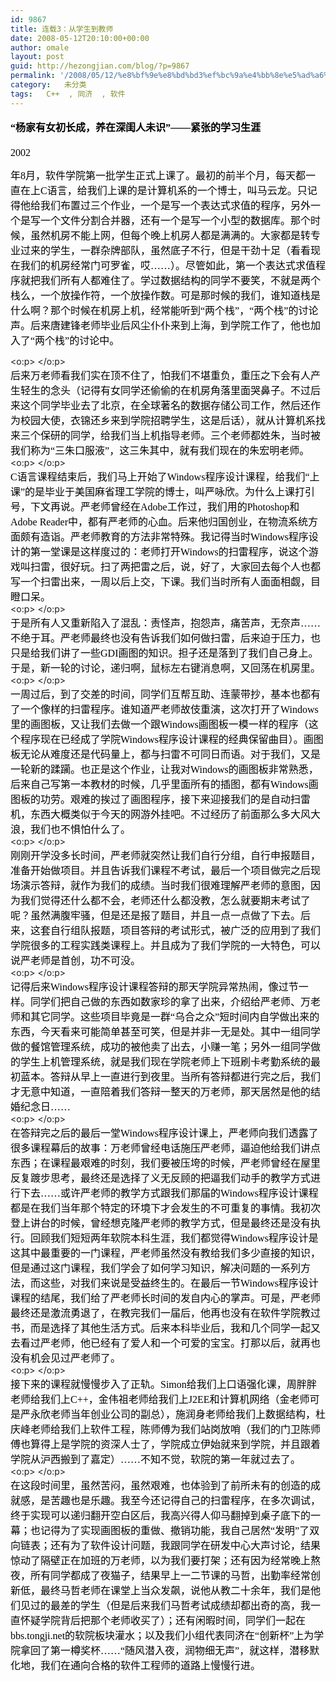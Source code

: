```yaml
---
id: 9867
title: 连载3：从学生到教师
date: 2008-05-12T20:10:00+00:00
author: omale
layout: post
guid: http://hezongjian.com/blog/?p=9867
permalink: '/2008/05/12/%e8%bf%9e%e8%bd%bd3%ef%bc%9a%e4%bb%8e%e5%ad%a6%e7%94%9f%e5%88%b0%e6%95%99%e5%b8%88/'
category:   未分类  
tags:   C++  , 同济  , 软件
---
```

<h3 style="MARGIN: 13pt 0cm">
  <font color=#000000><span style="FONT-SIZE: 12pt; LINE-HEIGHT: 173%; FONT-FAMILY: 宋体; mso-bidi-font-size: 16.0pt; mso-ascii-font-family: Calibri; mso-hansi-font-family: Calibri">“杨家有女初长成，养在深闺人未识”——紧张的学习生涯</span><span lang=EN-US style="FONT-SIZE: 12pt; LINE-HEIGHT: 173%; mso-bidi-font-size: 16.0pt"><?xml:namespace prefix = o ns = "urn:schemas-microsoft-com:office:office"  /><o:p></o:p></span></font>
</h3><p class=MsoNormal style="MARGIN: 0cm 0cm 0pt"><font size=3><font color=#000000><span lang=EN-US><font face=Calibri>2002</font></span>

<span style="FONT-FAMILY: 宋体; mso-ascii-font-family: Calibri; mso-hansi-font-family: Calibri">年</span><span lang=EN-US><font face=Calibri>8</font></span><span style="FONT-FAMILY: 宋体; mso-ascii-font-family: Calibri; mso-hansi-font-family: Calibri">月，软件学院第一批学生正式上课了。最初的前半个月，每天都一直在上</span><span lang=EN-US><font face=Calibri>C</font></span><span style="FONT-FAMILY: 宋体; mso-ascii-font-family: Calibri; mso-hansi-font-family: Calibri">语言，给我们上课的是计算机系的一个博士，叫马云龙。只记得他给我们布置过三个作业，一个是写一个表达式求值的程序，另外一个是写一个文件分割合并器，还有一个是写一个小型的数据库。那个时候，虽然机房不能上网，但每个晚上机房人都是满满的。大家都是转专业过来的学生，一群杂牌部队，虽然底子不行，但是干劲十足（看看现在我们的机房经常门可罗雀，哎……）。尽管如此，第一个表达式求值程序就把我们所有人都难住了。学过数据结构的同学不要笑，不就是两个栈么，一个放操作符，一个放操作数。可是那时候的我们，谁知道栈是什么啊？那个时候在机房上机，经常能听到“两个栈”，“两个栈”的讨论声。后来唐建锋老师毕业后风尘仆仆来到上海，到学院工作了，他也加入了“两个栈”的讨论中。</span></font></font></p> <p class=MsoNormal style="MARGIN: 0cm 0cm 0pt"><span lang=EN-US><o:p><font face=Calibri color=#000000 size=3>&nbsp;</font></o:p></span></p> <p class=MsoNormal style="MARGIN: 0cm 0cm 0pt"><span style="FONT-FAMILY: 宋体; mso-ascii-font-family: Calibri; mso-hansi-font-family: Calibri"><font color=#000000 size=3>后来万老师看我们实在顶不住了，怕我们不堪重负，重压之下会有人产生轻生的念头（记得有女同学还偷偷的在机房角落里面哭鼻子。不过后来这个同学毕业去了北京，在全球著名的数据存储公司工作，然后还作为校园大使，衣锦还乡来到学院招聘学生，这是后话），就从计算机系找来三个保研的同学，给我们当上机指导老师。三个老师都姓朱，当时被我们称为“三朱口服液”，这三朱其中，就有我们现在的朱宏明老师。</font></span></p> <p class=MsoNormal style="MARGIN: 0cm 0cm 0pt"><span lang=EN-US><o:p><font face=Calibri color=#000000 size=3>&nbsp;</font></o:p></span></p> <p class=MsoNormal style="MARGIN: 0cm 0cm 0pt"><font size=3><font color=#000000><span lang=EN-US><font face=Calibri>C</font></span><span style="FONT-FAMILY: 宋体; mso-ascii-font-family: Calibri; mso-hansi-font-family: Calibri">语言课程结束后，我们马上开始了</span><span lang=EN-US><font face=Calibri>Windows</font></span><span style="FONT-FAMILY: 宋体; mso-ascii-font-family: Calibri; mso-hansi-font-family: Calibri">程序设计课程，给我们“上课”的是毕业于美国麻省理工学院的博士，叫严咏欣。为什么上课打引号，下文再说。严老师曾经在</span><span lang=EN-US><font face=Calibri>Adobe</font></span><span style="FONT-FAMILY: 宋体; mso-ascii-font-family: Calibri; mso-hansi-font-family: Calibri">工作过，我们用的</span><span lang=EN-US><font face=Calibri>Photoshop</font></span><span style="FONT-FAMILY: 宋体; mso-ascii-font-family: Calibri; mso-hansi-font-family: Calibri">和</span><span lang=EN-US><font face=Calibri>Adobe Reader</font></span><span style="FONT-FAMILY: 宋体; mso-ascii-font-family: Calibri; mso-hansi-font-family: Calibri">中，都有严老师的心血。后来他归国创业，在物流系统方面颇有造诣。严老师教育的方法非常特殊。我记得当时</span><span lang=EN-US><font face=Calibri>Windows</font></span><span style="FONT-FAMILY: 宋体; mso-ascii-font-family: Calibri; mso-hansi-font-family: Calibri">程序设计的第一堂课是这样度过的：老师打开</span><span lang=EN-US><font face=Calibri>Windows</font></span><span style="FONT-FAMILY: 宋体; mso-ascii-font-family: Calibri; mso-hansi-font-family: Calibri">的扫雷程序，说这个游戏叫扫雷，很好玩。扫了两把雷之后，说，好了，大家回去每个人也都写一个扫雷出来，一周以后上交，下课。我们当时所有人面面相觑，目瞪口呆。</span></font></font></p> <p class=MsoNormal style="MARGIN: 0cm 0cm 0pt"><span lang=EN-US><o:p><font face=Calibri color=#000000 size=3>&nbsp;</font></o:p></span></p> <p class=MsoNormal style="MARGIN: 0cm 0cm 0pt"><font size=3><font color=#000000><span style="FONT-FAMILY: 宋体; mso-ascii-font-family: Calibri; mso-hansi-font-family: Calibri">于是所有人又重新陷入了混乱：责怪声，抱怨声，痛苦声，无奈声……不绝于耳。严老师最终也没有告诉我们如何做扫雷，后来迫于压力，也只是给我们讲了一些</span><span lang=EN-US><font face=Calibri>GDI</font></span><span style="FONT-FAMILY: 宋体; mso-ascii-font-family: Calibri; mso-hansi-font-family: Calibri">画图的知识。担子还是落到了我们自己身上。于是，新一轮的讨论，递归啊，鼠标左右键消息啊，又回荡在机房里。</span></font></font></p> <p class=MsoNormal style="MARGIN: 0cm 0cm 0pt"><span lang=EN-US><o:p><font face=Calibri color=#000000 size=3>&nbsp;</font></o:p></span></p> <p class=MsoNormal style="MARGIN: 0cm 0cm 0pt"><font size=3><font color=#000000><span style="FONT-FAMILY: 宋体; mso-ascii-font-family: Calibri; mso-hansi-font-family: Calibri">一周过后，到了交差的时间，同学们互帮互助、连蒙带抄，基本也都有了一个像样的扫雷程序。谁知道严老师故伎重演，这次打开了</span><span lang=EN-US><font face=Calibri>Windows</font></span><span style="FONT-FAMILY: 宋体; mso-ascii-font-family: Calibri; mso-hansi-font-family: Calibri">里的画图板，又让我们去做一个跟</span><span lang=EN-US><font face=Calibri>Windows</font></span><span style="FONT-FAMILY: 宋体; mso-ascii-font-family: Calibri; mso-hansi-font-family: Calibri">画图板一模一样的程序（这个程序现在已经成了学院</span><span lang=EN-US><font face=Calibri>Windows</font></span><span style="FONT-FAMILY: 宋体; mso-ascii-font-family: Calibri; mso-hansi-font-family: Calibri">程序设计课程的经典保留曲目）。画图板无论从难度还是代码量上，都与扫雷不可同日而语。对于我们，又是一轮新的蹂躏。也正是这个作业，让我对</span><span lang=EN-US><font face=Calibri>Windows</font></span><span style="FONT-FAMILY: 宋体; mso-ascii-font-family: Calibri; mso-hansi-font-family: Calibri">的画图板非常熟悉，后来自己写第一本教材的时候，几乎里面所有的插图，都有</span><span lang=EN-US><font face=Calibri>Windows</font></span><span style="FONT-FAMILY: 宋体; mso-ascii-font-family: Calibri; mso-hansi-font-family: Calibri">画图板的功劳。艰难的挨过了画图程序，接下来迎接我们的是自动扫雷机，东西大概类似于今天的网游外挂吧。不过经历了前面那么多大风大浪，我们也不惧怕什么了。</span></font></font></p> <p class=MsoNormal style="MARGIN: 0cm 0cm 0pt"><span lang=EN-US><o:p><font face=Calibri color=#000000 size=3>&nbsp;</font></o:p></span></p> <p class=MsoNormal style="MARGIN: 0cm 0cm 0pt"><span style="FONT-FAMILY: 宋体; mso-ascii-font-family: Calibri; mso-hansi-font-family: Calibri"><font color=#000000 size=3>刚刚开学没多长时间，严老师就突然让我们自行分组，自行申报题目，准备开始做项目。并且告诉我们课程不考试，最后一个项目做完之后现场演示答辩，就作为我们的成绩。当时我们很难理解严老师的意图，因为我们觉得还什么都不会，老师还什么都没教，怎么就要期末考试了呢？虽然满腹牢骚，但是还是报了题目，并且一点一点做了下去。后来，这套自行组队报题，项目答辩的考试形式，被广泛的应用到了我们学院很多的工程实践类课程上。并且成为了我们学院的一大特色，可以说严老师是首创，功不可没。</font></span></p> <p class=MsoNormal style="MARGIN: 0cm 0cm 0pt"><span lang=EN-US><o:p><font face=Calibri color=#000000 size=3>&nbsp;</font></o:p></span></p> <p class=MsoNormal style="MARGIN: 0cm 0cm 0pt"><font size=3><font color=#000000><span style="FONT-FAMILY: 宋体; mso-ascii-font-family: Calibri; mso-hansi-font-family: Calibri">记得后来</span><span lang=EN-US><font face=Calibri>Windows</font></span><span style="FONT-FAMILY: 宋体; mso-ascii-font-family: Calibri; mso-hansi-font-family: Calibri">程序设计课程答辩的那天学院异常热闹，像过节一样。同学们把自己做的东西如数家珍的拿了出来，介绍给严老师、万老师和其它同学。这些项目毕竟是一群“乌合之众”短时间内自学做出来的东西，今天看来可能简单甚至可笑，但是并非一无是处。其中一组同学做的餐馆管理系统，成功的被他卖了出去，小赚一笔；另外一组同学做的学生上机管理系统，就是我们现在学院老师上下班刷卡考勤系统的最初蓝本。答辩从早上一直进行到夜里。当所有答辩都进行完之后，我们才无意中知道，一直陪着我们答辩一整天的万老师，那天居然是他的结婚纪念日……</span></font></font></p> <p class=MsoNormal style="MARGIN: 0cm 0cm 0pt"><span lang=EN-US><o:p><font face=Calibri color=#000000 size=3>&nbsp;</font></o:p></span></p> <p class=MsoNormal style="MARGIN: 0cm 0cm 0pt"><font size=3><font color=#000000><span style="FONT-FAMILY: 宋体; mso-ascii-font-family: Calibri; mso-hansi-font-family: Calibri">在答辩完之后的最后一堂</span><span lang=EN-US><font face=Calibri>Windows</font></span><span style="FONT-FAMILY: 宋体; mso-ascii-font-family: Calibri; mso-hansi-font-family: Calibri">程序设计课上，严老师向我们透露了很多课程幕后的故事：万老师曾经电话施压严老师，逼迫他给我们讲点东西；在课程最艰难的时刻，我们要被压垮的时候，严老师曾经在屋里反复踱步思考，最终还是选择了义无反顾的把逼我们动手的教学方式进行下去……或许严老师的教学方式跟我们那届的</span><span lang=EN-US><font face=Calibri>Windows</font></span><span style="FONT-FAMILY: 宋体; mso-ascii-font-family: Calibri; mso-hansi-font-family: Calibri">程序设计课程都是在我们当年那个特定的环境下才会发生的不可重复的事情。我初次登上讲台的时候，曾经想克隆严老师的教学方式，但是最终还是没有执行。回顾我们短短两年软院本科生涯，我们都觉得</span><span lang=EN-US><font face=Calibri>Windows</font></span><span style="FONT-FAMILY: 宋体; mso-ascii-font-family: Calibri; mso-hansi-font-family: Calibri">程序设计是这其中最重要的一门课程，严老师虽然没有教给我们多少直接的知识，但是通过这门课程，我们学会了如何学习知识，解决问题的一系列方法，而这些，对我们来说是受益终生的。在最后一节</span><span lang=EN-US><font face=Calibri>Windows</font></span><span style="FONT-FAMILY: 宋体; mso-ascii-font-family: Calibri; mso-hansi-font-family: Calibri">程序设计课程的结尾，我们给了严老师长时间的发自内心的掌声。可是，严老师最终还是激流勇退了，在教完我们一届后，他再也没有在软件学院教过书，而是选择了其他生活方式。后来本科毕业后，我和几个同学一起又去看过严老师，他已经有了爱人和一个可爱的宝宝。打那以后，就再也没有机会见过严老师了。</span></font></font></p> <p class=MsoNormal style="MARGIN: 0cm 0cm 0pt"><span lang=EN-US><o:p><font face=Calibri color=#000000 size=3>&nbsp;</font></o:p></span></p> <p class=MsoNormal style="MARGIN: 0cm 0cm 0pt"><font size=3><font color=#000000><span style="FONT-FAMILY: 宋体; mso-ascii-font-family: Calibri; mso-hansi-font-family: Calibri">接下来的课程就慢慢步入了正轨。</span><span lang=EN-US><font face=Calibri>Simon</font></span><span style="FONT-FAMILY: 宋体; mso-ascii-font-family: Calibri; mso-hansi-font-family: Calibri">给我们上口语强化课，周胖胖老师给我们上</span><span lang=EN-US><font face=Calibri>C++</font></span><span style="FONT-FAMILY: 宋体; mso-ascii-font-family: Calibri; mso-hansi-font-family: Calibri">，金伟祖老师给我们上</span><span lang=EN-US><font face=Calibri>J2EE</font></span><span style="FONT-FAMILY: 宋体; mso-ascii-font-family: Calibri; mso-hansi-font-family: Calibri">和计算机网络（金老师可是严永欣老师当年创业公司的副总），施润身老师给我们上数据结构，杜庆峰老师给我们上软件工程，陈师傅为我们站岗放哨（我们的门卫陈师傅也算得上是学院的资深人士了，学院成立伊始就来到学院，并且跟着学院从沪西搬到了嘉定）……不知不觉，软院的第一年就过去了。</span></font></font></p> <p class=MsoNormal style="MARGIN: 0cm 0cm 0pt"><span lang=EN-US><o:p><font face=Calibri color=#000000 size=3>&nbsp;</font></o:p></span></p> <p class=MsoNormal style="MARGIN: 0cm 0cm 0pt"><font size=3><font color=#000000><span style="FONT-FAMILY: 宋体; mso-ascii-font-family: Calibri; mso-hansi-font-family: Calibri">在这段时间里，虽然苦闷，虽然艰难，也体验到了前所未有的创造的成就感，是苦趣也是乐趣。我至今还记得自己的扫雷程序，在多次调试，终于实现可以递归翻开空白区后，我高兴得人仰马翻掉到桌子底下的一幕；也记得为了实现画图板的重做、撤销功能，我自己居然“发明”了双向链表；还有为了软件设计问题，我跟同学在研发中心大声讨论，结果惊动了隔壁正在加班的万老师，以为我们要打架；还有因为经常晚上熬夜，所有同学都成了夜猫子，结果早上一二节课的马哲，出勤率经常创新低，最终马哲老师在课堂上当众发飙，说他从教二十余年，我们是他们见过的最差的学生（但是后来我们马哲考试成绩却都出奇的高，我一直怀疑学院背后把那个老师收买了）；还有闲暇时间，同学们一起在</span><span lang=EN-US><font face=Calibri>bbs.tongji.net</font></span><span style="FONT-FAMILY: 宋体; mso-ascii-font-family: Calibri; mso-hansi-font-family: Calibri">的软院板块灌水；以及我们小组代表同济在“创新杯”上为学院拿回了第一樽奖杯……“随风潜入夜，润物细无声”，就这样，潜移默化地，我们在通向合格的软件工程师的道路上慢慢行进。</span></font></font></p>